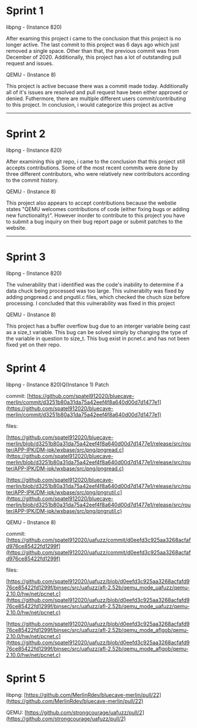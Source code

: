 # Sprint 1

libpng - (Instance 820)

After examing this project i came to the conclusion that this project is no longer active. The last commit to this project was 6 days ago which just removed a single space. Other than that, the previous commit was from December of 2020. Additionally, this project has a lot of outstanding pull request and issues.

QEMU - (Instance 8)

This project is active becuase there was a commit made today. Additionally all of it's issues are resolved and pull request have been either approved or denied. Futhermore, there are multiple different users commit/contributing to this project. In conclusion, i would categorize this project as active

---

# Sprint 2

libpng - (Instance 820)

After examining this git repo, i came to the conclusion that this project still accepts contributions. Some of the most recent commits were done by three different contributors, who were relatively new contributors according to the commit history.

QEMU - (Instance 8)

This project also appears to accept contributions because the webstie states "QEMU welcomes contributions of code (either fixing bugs or adding new functionality)". However inorder to contribute to this project you have to submit a bug inquiry on their bug report page or submit patches to the website.

---

# Sprint 3

libpng - (Instance 820)

The vulnerability that i identified was the code's inability to determine if a data chuck being processed was too large. This vulnerabilty was fixed by adding pngpread.c and pngutil.c files, which checked the chuch size before processing. I concluded that this vulnerability was fixed in this project

QEMU - (Instance 8)

This project has a buffer overflow bug due to an interger variable being cast as a size_t variable. This bug can be solved simply by changing the type of the variable in question to size_t. This bug exist in pcnet.c and has not been fixed yet on their repo.

# **Sprint 4**

libpng - (Instance 820)Q(Instance 1) Patch

commit: [https://github.com/spatel912020/bluecave-merlin/commit/d3251b80a31da75a42eef4f8a640d00d7d1477e1](https://github.com/spatel912020/bluecave-merlin/commit/d3251b80a31da75a42eef4f8a640d00d7d1477e1)

files:

[https://github.com/spatel912020/bluecave-merlin/blob/d3251b80a31da75a42eef4f8a640d00d7d1477e1/release/src/router/APP-IPK/DM-ipk/wxbase/src/png/pngread.c](https://github.com/spatel912020/bluecave-merlin/blob/d3251b80a31da75a42eef4f8a640d00d7d1477e1/release/src/router/APP-IPK/DM-ipk/wxbase/src/png/pngread.c)

[https://github.com/spatel912020/bluecave-merlin/blob/d3251b80a31da75a42eef4f8a640d00d7d1477e1/release/src/router/APP-IPK/DM-ipk/wxbase/src/png/pngrutil.c](https://github.com/spatel912020/bluecave-merlin/blob/d3251b80a31da75a42eef4f8a640d00d7d1477e1/release/src/router/APP-IPK/DM-ipk/wxbase/src/png/pngrutil.c)

QEMU - (Instance 8)

commit: [https://github.com/spatel912020/uafuzz/commit/d0eefd3c925aa3268acfafd976ce85422fd1299f](https://github.com/spatel912020/uafuzz/commit/d0eefd3c925aa3268acfafd976ce85422fd1299f)

files:

[https://github.com/spatel912020/uafuzz/blob/d0eefd3c925aa3268acfafd976ce85422fd1299f/binsec/src/uafuzz/afl-2.52b/qemu_mode_uafuzz/qemu-2.10.0/hw/net/pcnet.c](https://github.com/spatel912020/uafuzz/blob/d0eefd3c925aa3268acfafd976ce85422fd1299f/binsec/src/uafuzz/afl-2.52b/qemu_mode_uafuzz/qemu-2.10.0/hw/net/pcnet.c)

[https://github.com/spatel912020/uafuzz/blob/d0eefd3c925aa3268acfafd976ce85422fd1299f/binsec/src/uafuzz/afl-2.52b/qemu_mode_aflgob/qemu-2.10.0/hw/net/pcnet.c](https://github.com/spatel912020/uafuzz/blob/d0eefd3c925aa3268acfafd976ce85422fd1299f/binsec/src/uafuzz/afl-2.52b/qemu_mode_aflgob/qemu-2.10.0/hw/net/pcnet.c)

# **Sprint 5**

libpng: [https://github.com/MerlinRdev/bluecave-merlin/pull/22](https://github.com/MerlinRdev/bluecave-merlin/pull/22)

QEMU: [https://github.com/strongcourage/uafuzz/pull/2](https://github.com/strongcourage/uafuzz/pull/2)

